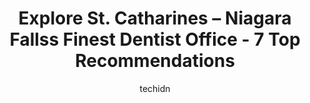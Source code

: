---
layout: ampstory
image: https://i0.wp.com/www.auto.or.id/wp-content/uploads/2023/06/st-catharines-dental-centre-0-st-catharines-niagara-falls-1686324982.jpeg?resize=640,853
author: techidn
featured: false
description: St. Catharines – Niagara Falls, Ontario, Canada is a haven for Dentist Office enthusiasts, boasting an impressive array of 7 top-notch establishments. Whether youre a seasoned connoisseur
title: Explore St. Catharines – Niagara Fallss Finest Dentist Office - 7 Top Recommendations
cover:
   title: Explore St. Catharines – Niagara Fallss Finest Dentist Office - 7 Top Recommendations
   subtitle: AUTO.OR.ID
   background: https://www.auto.or.id/wp-content/uploads/2023/06/st-catharines-dental-centre-0-st-catharines-niagara-falls-1686324982.jpeg

pages: 
 - layout: thirds
   top: <h1>#1 Harbourside Dental</h1>
   bottom: "<p>Excellent, Dr Mark and his entire staff are outstanding! Highly recommend for pain free, cutting edge dental care. I never felt better about going to the dentist.</p>"
   background: https://www.auto.or.id/wp-content/uploads/2023/06/st-catharines-dental-centre-1-st-catharines-niagara-falls-1686324984.jpeg
   backgroundblur: true
 - layout: thirds
   top: <h1>#2 Pavilion Dentistry</h1>
   bottom: "<p>59 Queen St, St. Catharines, ON L2R 5G8, Canada</p>"
   background: https://www.auto.or.id/wp-content/uploads/2023/06/st-catharines-dental-centre-2-st-catharines-niagara-falls-1686324984.jpeg
   cta:
      link: https://www.auto.or.id/explore-st-catharines-niagara-fallss-finest-dentist-office-7-top-recommendations/
      text: Explore St. Catharines – Niagara Fallss Finest Dentist Office - 7 Top Recommendations
 - layout: thirds
   top: <h1>#3 Lake Street Dental</h1>
   bottom: "<p>168 Lake St, St. Catharines, ON L2R 5Y7, Canada</p>"
   background: https://images.unsplash.com/photo-1572017932228-99087d0489c2?ixlib=rb-4.0.3&ixid=MnwxMjA3fDB8MHxwaG90by1wYWdlfHx8fGVufDB8fHx8&auto=format&fit=crop&w=640&h=853&q=80
   cta:
      link: https://www.auto.or.id/explore-st-catharines-niagara-fallss-finest-dentist-office-7-top-recommendations/
      text: Explore St. Catharines – Niagara Fallss Finest Dentist Office - 7 Top Recommendations
 - layout: thirds
   top: <h1>#4 Carlton Dental</h1>
   bottom: "<p>145 Carlton St, St. Catharines, ON L2R 1R5, Canada</p>"
   background: https://images.unsplash.com/photo-1608585813346-61d43d84de94?ixlib=rb-4.0.3&ixid=MnwxMjA3fDB8MHxwaG90by1wYWdlfHx8fGVufDB8fHx8&auto=format&fit=crop&w=640&h=853&q=80
   cta:
      link: https://www.auto.or.id/explore-st-catharines-niagara-fallss-finest-dentist-office-7-top-recommendations/
      text: Explore St. Catharines – Niagara Fallss Finest Dentist Office - 7 Top Recommendations
 - layout: thirds
   top: <h1>#5 St. Catharines Family Dental Care</h1>
   bottom: "<p>191 Welland Ave Unit 1, St. Catharines, ON L2R 2P2, Canada</p>"
   background: https://images.unsplash.com/photo-1560361586-8242b1fc06c5?ixlib=rb-4.0.3&ixid=MnwxMjA3fDB8MHxwaG90by1wYWdlfHx8fGVufDB8fHx8&auto=format&fit=crop&w=640&h=853&q=80
   cta:
      link: https://www.auto.or.id/explore-st-catharines-niagara-fallss-finest-dentist-office-7-top-recommendations/
      text: Explore St. Catharines – Niagara Fallss Finest Dentist Office - 7 Top Recommendations
 - layout: thirds
   top: <h1>#6 Fourth Avenue Dental</h1>
   bottom: "<p>111 Fourth Ave Unit 28, St. Catharines, ON L2S 3P6, Canada</p>"
   background: https://images.unsplash.com/photo-1632338940262-084177a4dd21?ixlib=rb-4.0.3&ixid=MnwxMjA3fDB8MHxwaG90by1wYWdlfHx8fGVufDB8fHx8&auto=format&fit=crop&w=640&h=853&q=80
   cta:
      link: https://www.auto.or.id/explore-st-catharines-niagara-fallss-finest-dentist-office-7-top-recommendations/
      text: Explore St. Catharines – Niagara Fallss Finest Dentist Office - 7 Top Recommendations
 - layout: thirds
   top: <h1>#7 Smith Family Dentistry</h1>
   bottom: "<p>27 Church St, St. Catharines, ON L2R 3B7, Canada</p>"
   background: https://images.unsplash.com/photo-1529589438034-00c0e7a6452f?ixlib=rb-4.0.3&ixid=MnwxMjA3fDB8MHxwaG90by1wYWdlfHx8fGVufDB8fHx8&auto=format&fit=crop&w=640&h=853&q=80
   cta:
      link: https://www.auto.or.id/explore-st-catharines-niagara-fallss-finest-dentist-office-7-top-recommendations/
      text: Explore St. Catharines – Niagara Fallss Finest Dentist Office - 7 Top Recommendations
 - layout: thirds
   middle: Continue reading...
   background: https://images.unsplash.com/photo-1525609004556-c46c7d6cf023?ixlib=rb-4.0.3&ixid=MnwxMjA3fDB8MHxwaG90by1wYWdlfHx8fGVufDB8fHx8&auto=format&fit=crop&w=640&h=853&q=80
   cta:
      link: https://www.auto.or.id/explore-st-catharines-niagara-fallss-finest-dentist-office-7-top-recommendations/
      text: Explore St. Catharines – Niagara Fallss Finest Dentist Office - 7 Top Recommendations

---
